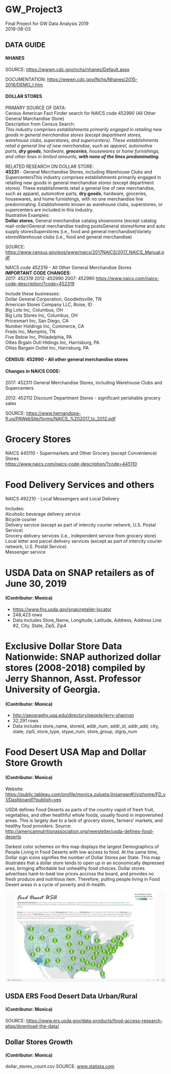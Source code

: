 # GW_Project3
Final Project for GW Data Analysis 2019<br />
2019-08-03

## DATA GUIDE

#### NHANES

SOURCE:
https://wwwn.cdc.gov/nchs/nhanes/Default.aspx

DOCUMENTATION:
https://wwwn.cdc.gov/Nchs/Nhanes/2015-2016/DEMO_I.htm

#### DOLLAR STORES
PRIMARY SOURCE OF DATA:<br>
Census American Fact Finder search for NAICS code 452990 (All Other General Marchandise Store)<br>
Description from Census Search:<br>
*This industry comprises establishments primarily engaged in retailing new goods in general merchandise stores (except department stores, warehouse clubs, superstores, and supercenters). These establishments retail a general line of new merchandise, such as apparel, automotive parts, **dry goods**, hardware, **groceries**, housewares or home furnishings, and other lines in limited amounts, **with none of the lines predominating**.*

RELATED RESEARCH ON DOLLAR STORE:<br>
**45231** - General Merchandise Stores, including Warehouse Clubs and SupercentersThis industry comprises establishments primarily engaged in retailing new goods in general merchandise stores (except department stores).  These establishments retail a general line of new merchandise, such as apparel, automotive parts, **dry goods**, hardware, groceries, housewares, and home furnishings, with no one merchandise line predominating.  Establishments known as warehouse clubs, superstores, or supercenters are included in this industry. <br /> 
Illustrative Examples: <br />
**Dollar stores**, General merchandise catalog showrooms (except catalog mail-order)General merchandise trading postsGeneral storesHome and auto supply storesSuperstores (i.e., food and general merchandise)Variety storesWarehouse clubs (i.e., food and general merchandise) <br />

SOURCE:
https://www.census.gov/eos/www/naics/2017NAICS/2017_NAICS_Manual.pdf


NAICS code 452319 - All Other General Merchandise Stores<br />
**IMPORTANT CODE CHANGES:**<br>
2017: 452319
2012: 452990
2007: 452990
https://www.naics.com/naics-code-description/?code=452319<br />

Include these businesses:<br />
Dollar General Corporation, Goodlettsville, TN<br />
American Stores Company LLC, Boise, ID<br />
Big Lots Inc, Columbus, OH <br />
Big Lots Stores Inc, Columbus, OH<br />
Pricesmart Inc, San Diego, CA<br />
Number Holdings Inc, Commerce, CA<br />
Freds Inc, Memphis, TN<br />
Five Below Inc, Philadelphia, PA<br />
Ollies Brgain Outl Hldings Inc, Harrisburg, PA<br />
Ollies Bargain Outlet Inc, Harrisburg, PA<br />

#### CENSUS: 452990 - All other general merchandise stores

#### Changes in NAICS CODE:
2017:
452311 General Merchandise Stores, including Warehouse Clubs and Supercenters

2012:
452112 Discount Department Stores - significant perishable grocery sales

SOURCE: https://www.hernandopa-fl.us/PAWebSite/forms/NAICS_%202017_to_2012.pdf



# Grocery Stores
NAICS 445110 - Supermarkets and Other Grocery (except Convenience) Stores <br />
https://www.naics.com/naics-code-description/?code=445110

# Food Delivery Services and others
NAICS 492210 - Local Messengers and Local Delivery<br />

Includes:<br />
Alcoholic beverage delivery service<br />
Bicycle courier<br />
Delivery service (except as part of intercity courier network, U.S. Postal Service)<br />
Grocery delivery services (i.e., independent service from grocery store)<br />
Local letter and parcel delivery services (except as part of intercity courier network, U.S. Postal Service)<br />
Messenger service

# USDA Data on SNAP retailers as of June 30, 2019 
#### (Contributor: Monica)
* https://www.fns.usda.gov/snap/retailer-locator
* 248,423 rows 
* Data includes Store_Name, Longitude, Latitude, Address, Address Line #2, City, State, Zip5, Zip4

# Exclusive Dollar Store Data Nationwide: SNAP authorized dollar stores (2008-2018) compiled by Jerry Shannon, Asst. Professor University of Georgia.
#### (Contributor: Monica)
* http://geography.uga.edu/directory/people/jerry-shannon
* 32,291 rows
* Data includes store_name, storeid, addr_num, addr_st, addr_add, city, state, zip5, store_type, stype_num, store_group, stgrp_num

# Food Desert USA Map and Dollar Store Growth
#### (Contributor: Monica)

Website: https://public.tableau.com/profile/monica.zulueta.linsangan#!/vizhome/FD_v1/Dashboard1?publish=yes

USDA defines Food Deserts as parts of the country vapid of fresh fruit, vegetables, and other healthful whole foods, usually found in impoverished areas. This is largely due to a lack of grocery stores, farmers’ markets, and healthy food providers. Source: http://americannutritionassociation.org/newsletter/usda-defines-food-deserts

Darkest color schemes on this map displays the largest Demographics of People Living in Food Deserts with low access to food.  At the same time, Dollar sign icons signifies the number of Dollar Stores per State. This map illustrates that a dollar store tends to open up in an economically depressed area, bringing affordable but unhealthy food choices. Dollar stores advertises hard-to-beat low prices accross the board, and provides no fresh produce and nutritious item. Therefore, pulling people living in Food Desert areas in a cycle of poverty and ill-health.

![Data Dashboard/Overview](Analysis/FoodDesert_DollarStore_Map.png)

## USDA ERS Food Desert Data Urban/Rural
#### (Contributor: Monica)
SOURCE: https://www.ers.usda.gov/data-products/food-access-research-atlas/download-the-data/

## Dollar Stores Growth
#### (Contributor: Monica)
dollar_stores_count.csv
SOURCE: www.statista.com

